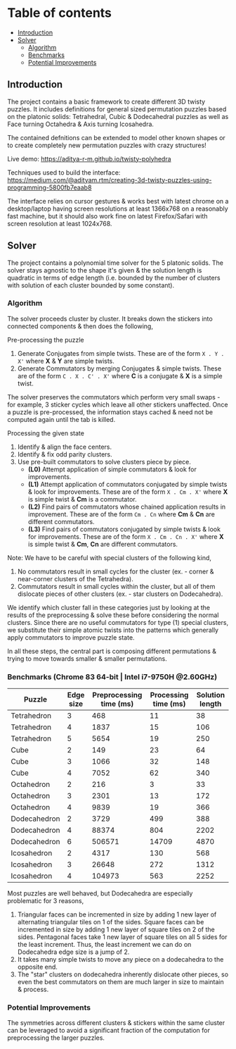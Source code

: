 # Table of contents
* [Introduction](#introduction)
* [Solver](#solver)
    * [Algorithm](#algorithm)
    * [Benchmarks](#benchmarks)
    * [Potential Improvements](#improvements)


## Introduction <a name="introduction"></a>

The project contains a basic framework to create different 3D twisty puzzles. It includes definitions for general sized permutation puzzles based on the platonic solids: Tetrahedral, Cubic & Dodecahedral puzzles as well as Face turning Octahedra & Axis turning Icosahedra.

The contained defnitions can be extended to model other known shapes or to create completely new permutation puzzles with crazy structures!

Live demo:
https://aditya-r-m.github.io/twisty-polyhedra

Techniques used to build the interface:
https://medium.com/@adityam.rtm/creating-3d-twisty-puzzles-using-programming-5800fb7eaab8

The interface relies on cursor gestures & works best with latest chrome on a desktop/laptop having screen resolutions at least 1366x768 on a reasonably fast machine, but it should also work fine on latest Firefox/Safari with screen resolution at least 1024x768.

## Solver <a name="solver"></a>

The project contains a polynomial time solver for the 5 platonic solids. The solver stays agnostic to the shape it's given & the solution length is quadratic in terms of edge length (i.e. bounded by the number of clusters with solution of each cluster bounded by some constant).

### Algorithm <a name="algorithm"></a>

The solver proceeds cluster by cluster. It breaks down the stickers into connected components & then does the following,

Pre-processing the puzzle
1. Generate Conjugates from simple twists. These are of the form `X . Y . X'` where **X** & **Y** are simple twists.
2. Generate Commutators by merging Conjugates & simple twists. These are of the form `C . X . C' . X'` where **C** is a conjugate & **X** is a simple twist.

The solver preserves the commutators which perform very small swaps - for example, 3 sticker cycles which leave all other stickers unaffected.
Once a puzzle is pre-processed, the information stays cached & need not be computed again until the tab is killed.

Processing the given state
1. Identify & align the face centers.
2. Identify & fix odd parity clusters.
3. Use pre-built commutators to solve clusters piece by piece.
    * **(L0)** Attempt application of simple commutators & look for improvements.
    * **(L1)** Attempt application of commutators conjugated by simple twists & look for improvements. These are of the form `X . Cm . X'` where **X** is simple twist & **Cm** is a commutator.
    * **(L2)** Find pairs of commutators whose chained application results in improvement. These are of the form `Cm . Cn` where **Cm** & **Cn** are different commutators.
    * **(L3)** Find pairs of commutators conjugated by simple twists & look for improvements. These are of the form `X . Cm . Cn . X'` where **X** is simple twist & **Cm**, **Cn** are different commutators.

Note: We have to be careful with special clusters of the following kind,
1. No commutators result in small cycles for the cluster (ex. - corner & near-corner clusters of the Tetrahedra).
2. Commutators result in small cycles within the cluster, but all of them dislocate pieces of other clusters (ex. - star clusters on Dodecahedra).

We identify which cluster fall in these categories just by looking at the results of the preprocessing & solve these before considering the normal clusters. Since there are no useful commutators for type (1) special clusters, we substitute their simple atomic twists into the patterns which generally apply commutators to improve puzzle state.

In all these steps, the central part is composing different permutations & trying to move towards smaller & smaller permutations.

### Benchmarks (Chrome 83 64-bit | Intel i7-9750H @2.60GHz) <a name="benchmarks"></a>

Puzzle        | Edge size | Preprocessing time (ms) | Processing time (ms) | Solution length
--------------|-----------|-------------------------|----------------------|------------------
Tetrahedron   | 3         | 468                     | 11                   | 38
Tetrahedron   | 4         | 1837                    | 15                   | 106
Tetrahedron   | 5         | 5654                    | 19                   | 250
Cube          | 2         | 149                     | 23                   | 64
Cube          | 3         | 1066                    | 32                   | 148
Cube          | 4         | 7052                    | 62                   | 340
Octahedron    | 2         | 216                     | 3                    | 33
Octahedron    | 3         | 2301                    | 13                   | 172
Octahedron    | 4         | 9839                    | 19                   | 366
Dodecahedron  | 2         | 3729                    | 499                  | 388
Dodecahedron  | 4         | 88374                   | 804                  | 2202
Dodecahedron  | 6         | 506571                  | 14709                | 4870
Icosahedron   | 2         | 4317                    | 130                  | 568
Icosahedron   | 3         | 26648                   | 272                  | 1312
Icosahedron   | 4         | 104973                  | 563                  | 2252

Most puzzles are well behaved, but Dodecahedra are especially problematic for 3 reasons,
1. Triangular faces can be incremented in size by adding 1 new layer of alternating triangular tiles on 1 of the sides. Square faces can be incremented in size by adding 1 new layer of square tiles on 2 of the sides. Pentagonal faces take 1 new layer of square tiles on all 5 sides for the least increment. Thus, the least increment we can do on Dodecahedra edge size is a jump of 2.
2. It takes many simple twists to move any piece on a dodecahedra to the opposite end.
3. The "star" clusters on dodecahedra inherently dislocate other pieces, so even the best commutators on them are much larger in size to maintain & process.

### Potential Improvements <a name="improvements"></a>

The symmetries across different clusters & stickers within the same cluster can be leveraged to avoid a significant fraction of the computation for preprocessing the larger puzzles.
